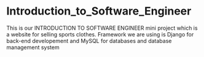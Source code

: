 # Introduction_to_Software_Engineer
This is our INTRODUCTION TO SOFTWARE ENGINEER mini project which is a website for selling sports clothes.
Framework we are using is Django for back-end developement and MySQL for databases and database management system

